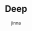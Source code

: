 ---
layout: post
title:  "Deep"
description: "Running the Static HTML webpages as container on docker"
author: jinna
categories: [ Application ]
image: assets/images/tech/html-5.svg
---